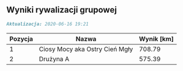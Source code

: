 ## Wyniki rywalizacji grupowej

```markdown
Aktualizacja: 2020-06-16 19:21
```

Pozycja | Nazwa | Wynik [km] |
------------ | -------------  | -------------
 1 |Ciosy Mocy aka Ostry Cień Mgły | 708.79 
 2 |Drużyna A | 575.39